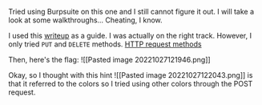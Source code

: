 Tried using Burpsuite on this one and I still cannot figure it out. I will take a look at some walkthroughs... Cheating, I know. 

I used this [writeup](https://github.com/vivian-dai/PicoCTF2021-Writeup/blob/main/Web%20Exploitation/Get%20aHead/Get%20aHead.md) as a guide. I was actually on the right track. However, I only tried `PUT` and `DELETE` methods. [HTTP request methods](https://developer.mozilla.org/en-US/docs/Web/HTTP/Methods)

Then, here's the flag:
![[Pasted image 20221027121946.png]]

Okay, so I thought with this hint ![[Pasted image 20221027122043.png]] is that it referred to the colors so I tried using other colors through the POST request.
